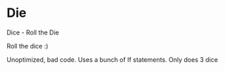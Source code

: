 # Die
Dice - Roll the Die

Roll the dice :)

Unoptimized, bad code. Uses a bunch of If statements. Only does 3 dice
